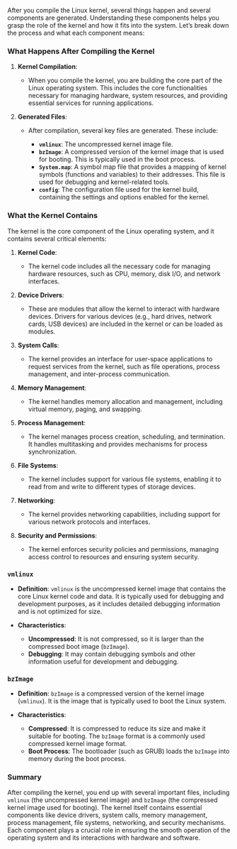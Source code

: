 After you compile the Linux kernel, several things happen and several components are generated. Understanding these components helps you grasp the role of the kernel and how it fits into the system. Let’s break down the process and what each component means:

### What Happens After Compiling the Kernel

1. **Kernel Compilation**:
   - When you compile the kernel, you are building the core part of the Linux operating system. This includes the core functionalities necessary for managing hardware, system resources, and providing essential services for running applications.

2. **Generated Files**:
   - After compilation, several key files are generated. These include:

     - **`vmlinux`**: The uncompressed kernel image file.
     - **`bzImage`**: A compressed version of the kernel image that is used for booting. This is typically used in the boot process.
     - **`System.map`**: A symbol map file that provides a mapping of kernel symbols (functions and variables) to their addresses. This file is used for debugging and kernel-related tools.
     - **`config`**: The configuration file used for the kernel build, containing the settings and options enabled for the kernel.

### What the Kernel Contains

The kernel is the core component of the Linux operating system, and it contains several critical elements:

1. **Kernel Code**:
   - The kernel code includes all the necessary code for managing hardware resources, such as CPU, memory, disk I/O, and network interfaces.

2. **Device Drivers**:
   - These are modules that allow the kernel to interact with hardware devices. Drivers for various devices (e.g., hard drives, network cards, USB devices) are included in the kernel or can be loaded as modules.

3. **System Calls**:
   - The kernel provides an interface for user-space applications to request services from the kernel, such as file operations, process management, and inter-process communication.

4. **Memory Management**:
   - The kernel handles memory allocation and management, including virtual memory, paging, and swapping.

5. **Process Management**:
   - The kernel manages process creation, scheduling, and termination. It handles multitasking and provides mechanisms for process synchronization.

6. **File Systems**:
   - The kernel includes support for various file systems, enabling it to read from and write to different types of storage devices.

7. **Networking**:
   - The kernel provides networking capabilities, including support for various network protocols and interfaces.

8. **Security and Permissions**:
   - The kernel enforces security policies and permissions, managing access control to resources and ensuring system security.

### `vmlinux`

- **Definition**: `vmlinux` is the uncompressed kernel image that contains the core Linux kernel code and data. It is typically used for debugging and development purposes, as it includes detailed debugging information and is not optimized for size.
  
- **Characteristics**:
  - **Uncompressed**: It is not compressed, so it is larger than the compressed boot image (`bzImage`).
  - **Debugging**: It may contain debugging symbols and other information useful for development and debugging.

### `bzImage`

- **Definition**: `bzImage` is a compressed version of the kernel image (`vmlinux`). It is the image that is typically used to boot the Linux system.

- **Characteristics**:
  - **Compressed**: It is compressed to reduce its size and make it suitable for booting. The `bzImage` format is a commonly used compressed kernel image format.
  - **Boot Process**: The bootloader (such as GRUB) loads the `bzImage` into memory during the boot process.

### Summary

After compiling the kernel, you end up with several important files, including `vmlinux` (the uncompressed kernel image) and `bzImage` (the compressed kernel image used for booting). The kernel itself contains essential components like device drivers, system calls, memory management, process management, file systems, networking, and security mechanisms. Each component plays a crucial role in ensuring the smooth operation of the operating system and its interactions with hardware and software.
